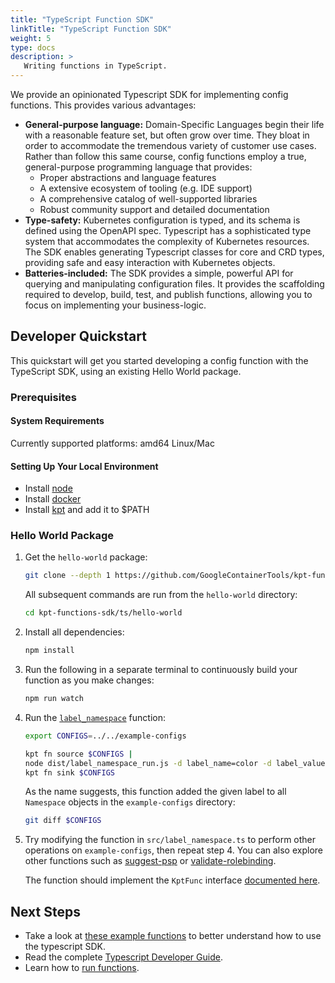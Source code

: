 ```yaml
---
title: "TypeScript Function SDK"
linkTitle: "TypeScript Function SDK"
weight: 5
type: docs
description: >
   Writing functions in TypeScript.
---
```


We provide an opinionated Typescript SDK for implementing config functions. This provides various
advantages:

- **General-purpose language:** Domain-Specific Languages begin their life with a reasonable
  feature set, but often grow over time. They bloat in order to accommodate the tremendous variety
  of customer use cases. Rather than follow this same course, config functions employ a true,
  general-purpose programming language that provides:
  - Proper abstractions and language features
  - A extensive ecosystem of tooling (e.g. IDE support)
  - A comprehensive catalog of well-supported libraries
  - Robust community support and detailed documentation
- **Type-safety:** Kubernetes configuration is typed, and its schema is defined using the OpenAPI spec.
  Typescript has a sophisticated type system that accommodates the complexity of Kubernetes resources.
  The SDK enables generating Typescript classes for core and CRD types, providing safe and easy
  interaction with Kubernetes objects.
- **Batteries-included:** The SDK provides a simple, powerful API for querying and manipulating configuration
  files. It provides the scaffolding required to develop, build, test, and publish functions,
  allowing you to focus on implementing your business-logic.

## Developer Quickstart

This quickstart will get you started developing a config function with the TypeScript SDK,
using an existing Hello World package.

### Prerequisites

#### System Requirements

Currently supported platforms: amd64 Linux/Mac

#### Setting Up Your Local Environment

- Install [node][download-node]
- Install [docker][install-docker]
- Install [kpt][download-kpt] and add it to \$PATH

### Hello World Package

1. Get the `hello-world` package:

   ```sh
   git clone --depth 1 https://github.com/GoogleContainerTools/kpt-functions-sdk.git
   ```

   All subsequent commands are run from the `hello-world` directory:

   ```sh
   cd kpt-functions-sdk/ts/hello-world
   ```

1. Install all dependencies:

   ```sh
   npm install
   ```

1. Run the following in a separate terminal to continuously build your function as you make changes:

   ```sh
   npm run watch
   ```

1. Run the [`label_namespace`][label-namespace] function:

   ```sh
   export CONFIGS=../../example-configs

   kpt fn source $CONFIGS |
   node dist/label_namespace_run.js -d label_name=color -d label_value=orange |
   kpt fn sink $CONFIGS
   ```

   As the name suggests, this function added the given label to all `Namespace` objects
   in the `example-configs` directory:

   ```sh
   git diff $CONFIGS
   ```

1. Try modifying the function in `src/label_namespace.ts` to perform other operations
   on `example-configs`, then repeat step 4. You can also explore other functions such as [suggest-psp] or [validate-rolebinding].

   The function should implement the `KptFunc` interface [documented here][api-kptfunc].

## Next Steps

- Take a look at [these example functions][demo-funcs] to better understand how to use the typescript SDK.
- Read the complete [Typescript Developer Guide].
- Learn how to [run functions].

[download-node]: https://nodejs.org/en/download/
[install-docker]: https://docs.docker.com/v17.09/engine/installation/
[download-kpt]: ../../../../installation/
[demo-funcs]: https://github.com/GoogleContainerTools/kpt-functions-sdk/tree/master/ts/demo-functions/src
[api-kptfunc]: https://googlecontainertools.github.io/kpt-functions-sdk/api/interfaces/_types_.kptfunc.html
[Typescript Developer Guide]: develop/
[run functions]: ../../../consumer/function/
[label-namespace]: https://github.com/GoogleContainerTools/kpt-functions-sdk/blob/master/ts/demo-functions/src/label_namespace.ts
[suggest-psp]: https://github.com/GoogleContainerTools/kpt-functions-sdk/blob/master/ts/demo-functions/src/suggest_psp.ts
[validate-rolebinding]: https://github.com/GoogleContainerTools/kpt-functions-sdk/blob/master/ts/demo-functions/src/validate_rolebinding.ts
